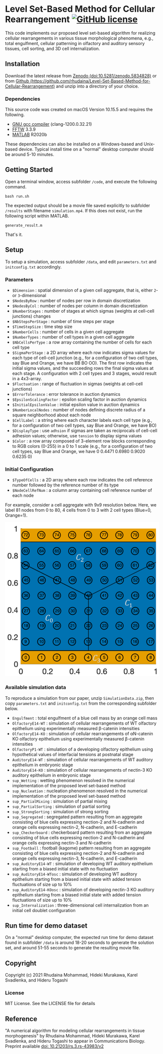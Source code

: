# Level Set-Based Method for Cellular Rearrangement [![GitHub license](https://img.shields.io/badge/license-MIT-blue.svg?style=flat-square)](https://github.com/rhudaina/Level-Set-Based-Method-for-Cellular-Rearrangement/blob/main/LICENSE)

This code implements our proposed level set-based algorithm for realizing cellular rearrangements in various tissue morphological phenomena, e.g., total engulfment, cellular patterning in olfactory and auditory sensory tissues, cell sorting, and 3D cell internalization.

## Installation ##

Download the latest release from [Zenodo (doi:10.5281/zenodo.5834828)](https://doi.org/10.5281/zenodo.5834828) or from [Github (https://github.com/rhudaina/Level-Set-Based-Method-for-Cellular-Rearrangement)](https://github.com/rhudaina/Level-Set-Based-Method-for-Cellular-Rearrangement) and unzip into a directory of your choice. 

### Dependencies ###

This source code was created on macOS Version 10.15.5 and requires the following.
* [GNU gcc compiler](https://gcc.gnu.org/install/index.html) (clang-1200.0.32.21)
* [FFTW](http://www.fftw.org/download.html) 3.3.9
* [MATLAB](https://www.mathworks.com/products/get-matlab.html) R2020b

These dependencies can also be installed on a Windows-based and Unix-based device. Typical install time on a "normal" desktop computer should be around 5-10 minutes.

## Getting Started ##

Open a terminal window, access subfolder `/code`, and execute the following command.
```
bash run.sh
```
The expected output should be a movie file saved explicitly to subfolder `/results` with filename `simulation.mp4`.
If this does not exist, run the following script within MATLAB.
```
generate_result.m
```
 That's it.

## Setup ##

To setup a simulation, access subfolder `/data`, and edit `parameters.txt` and `initconfig.txt` accordingly.

### Parameters ###

* `$Dimension` : spatial dimension of a given cell aggregate, that is, either `2`- or `3`-dimensional 
* `$NodesByRow` : number of nodes per row in domain discretization
* `$NodesByCol` : number of nodes per column in domain discretization
* `$NumberStages` : number of stages at which sigmas (weights at cell-cell junctions) changes 
* `$NbStepsPerStage` : number of time steps per stage
* `$TimeStepSize` : time step size
* `$NumberCells` : number of cells in a given cell aggregate
* `$NumberTypes` : number of cell types in a given cell aggregate
* `$NbCellsPerType` : a row array containing the number of cells for each cell type
* `$SigmaPerStage` : a 2D array where each row indicates sigma values for each type of cell-cell junction (e.g., for a configuration of two cell types, say Blue and Orange, we have BB BO OO). The first row indicates the initial sigma values, and the succeeding rows the final sigma values at each stage. A configuration with 2 cell types and 3 stages, would result in a 4x3-array.
* `$Fluctuation` : range of fluctuation in sigmas (weights at cell-cell junctions)
* `$ErrorTolerance` : error tolerance in auction dynamics
* `$EpsilonScalingFactor` : epsilon scaling factor in auction dynamics
* `$InitialEpsilonValue` : initial epsilon value in auction dynamics
* `$NumberLocalNodes` : number of nodes defining discrete radius of a square neighborhood about each node
* `$CellLabel` : a string where each character labels each cell type (e.g., for a configuration of two cell types, say Blue and Orange, we have BO)
* `$DisplayType` : use `adhsion` if sigmas are taken as reciprocals of cell-cell adhesion values; otherwise, use `tension` to display sigma values
* `$Color` : a row array composed of 3-element row blocks corresponding to RGB colors (0-255) in a 0 to 1 scale (e.g., for a configuration of two cell types, say Blue and Orange, we have 0 0.4471 0.6980 0.9020 0.6235 0)

### Initial Configuration ###

* `$TypeOfCells` : a 2D array where each row indicates the cell reference number followed by the reference number of its type
* `$NodeCellRefNum` : a column array containing cell reference number of each node

For example, consider a cell aggregate with 9x9 resolution below. Here, we label 81 nodes from 0 to 80, 4 cells from 0 to 3 with 2 cell types (Blue=0, Orange=1).

<img src="https://github.com/rhudaina/Level-Set-Based-Method-for-Cellular-Rearrangement/blob/main/nodereference.png" width="700">

### Available simulation data ###
To reproduce a simulation from our paper, unzip `SimulationData.zip`, then copy `parameters.txt` and `initconfig.txt` from the corresponding subfolder below.
* `Engulfment` : total engulfment of a blue cell mass by an orange cell mass
* `OlfactoryE14-WT` : simulation of cellular rearrangements of WT olfactory epithelium using experimentally measured β-catenin intensities
* `OlfactoryE14-KO` : simulation of cellular rearrangements of αN-catenin KO olfactory epithelium using experimentally measured β-catenin intensities
* `OlfactoryP1-WT` : simulation of a developing olfactory epithelium using hypothetical values of interfacial tensions at postnatal stage
* `AuditoryE14-WT` : simulation of cellular rearrangements of WT auditory epithelium in embryonic stage
* `AuditoryE14-KO` : simulation of cellular rearrangements of nectin-3 KO auditory epithelium in embryonic stage
* `sup_Wetting` : wetting phenomenon resolved in the numerical implementation of the proposed level set-based method
* `sup_Nucleation` : nucleation phenomenon resolved in the numerical implementation of the proposed level set-based method
* `sup_PartialMixing` : simulation of partial mixing
* `sup_PartialSorting` : simulation of partial sorting
* `sup_StrongSorting` : simulation of strong sorting
* `sup_Segregated` : segregated pattern resulting from an aggregate consisting of blue cells expressing nection-2 and N-cadherin and orange cells expressing nectin-2, N-cadherin, and E-cadherin
* `sup_Checkerboard` : checkerboard pattern resulting from an aggregate consisting of blue cells expressing nection-2 and N-cadherin and orange cells expressing nectin-3 and N-cadherin
* `sup_Football` : football (kagome) pattern resulting from an aggregate consisting of blue cells expressing nection-2 and N-cadherin and orange cells expressing nectin-3, N-cadherin, and E-cadherin
* `sup_AuditoryE14-WT` : simulation of developing WT auditory epithelium starting from a biased initial state with no fluctuation
* `sup_AuditoryE14-WTosc` : simulation of developing WT auditory epithelium starting from a biased initial state with added tension fluctuations of size up to 10%
* `sup_AuditoryE14-KOosc` : simulation of developing nectin-3 KO auditory epithelium starting from a biased initial state with added tension fluctuations of size up to 10%
* `sup_Internalization` : three-dimensional cell internalization from an initial cell doublet configuration

## Run time for demo dataset ##

On a "normal" desktop computer, the expected run time for demo dataset found in subfolder `/data` is around 18-20 seconds to generate the solution set, and around 51-55 seconds to generate the resulting movie file.

## Copyright ##

Copyright (c) 2021 Rhudaina Mohammad, Hideki Murakawa, Karel Svadlenka, and Hideru Togashi


### License ###

MIT License. See the LICENSE file for details

## Reference ##

"A numerical algorithm for modeling cellular rearrangements in tissue morphogenesis" by Rhudaina Mohammad, Hideki Murakawa, Karel Svadlenka, and Hideru Togashi to appear in Communications Biology. Preprint available [doi: 10.21203/rs.3.rs-43983/v2](https://www.researchsquare.com/article/rs-43983/v2)

